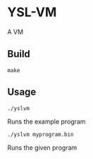 # YSL-VM
A VM

## Build
```
make
```

## Usage
```
./yslvm
```
Runs the example program

```
./yslvm myprogram.bin
```
Runs the given program
